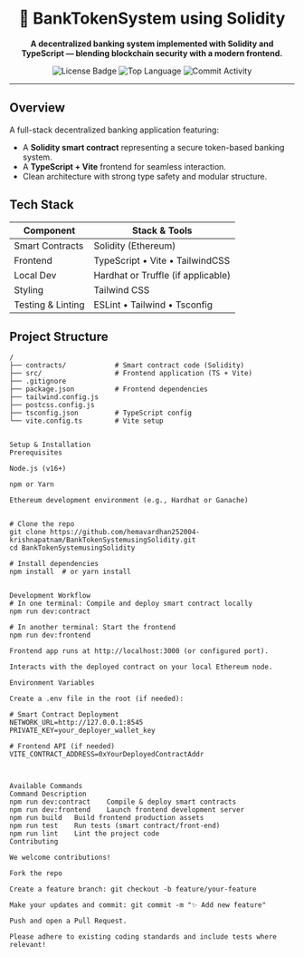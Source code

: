 <h1 align="center">🏦 BankTokenSystem using Solidity</h1>
<p align="center">
  <b>A decentralized banking system implemented with Solidity and TypeScript — blending blockchain security with a modern frontend.</b>
</p>

<p align="center">
  <img src="https://img.shields.io/github/license/hemavardhan252004-krishnapatnam/BankTokenSystemusingSolidity?style=for-the-badge" alt="License Badge" />
  <img src="https://img.shields.io/github/languages/top/hemavardhan252004-krishnapatnam/BankTokenSystemusingSolidity?style=for-the-badge&color=brightgreen" alt="Top Language" />
  <img src="https://img.shields.io/github/commit-activity/m/hemavardhan252004-krishnapatnam/BankTokenSystemusingSolidity?style=for-the-badge&color=blue" alt="Commit Activity" />
</p>

---

##  Overview

A full-stack decentralized banking application featuring:
- A **Solidity smart contract** representing a secure token-based banking system.
- A **TypeScript + Vite** frontend for seamless interaction.
- Clean architecture with strong type safety and modular structure.

##  Tech Stack

| Component         | Stack & Tools                                     |
|------------------|---------------------------------------------------|
| Smart Contracts   |  Solidity (Ethereum)                             |
| Frontend          |  TypeScript • Vite • TailwindCSS                  |
| Local Dev         |  Hardhat or Truffle (if applicable)              |
| Styling           |  Tailwind CSS                                     |
| Testing & Linting |  ESLint • Tailwind • Tsconfig                     |

##  Project Structure

```text
/
├── contracts/            # Smart contract code (Solidity)
├── src/                  # Frontend application (TS + Vite)
├── .gitignore
├── package.json          # Frontend dependencies
├── tailwind.config.js
├── postcss.config.js
├── tsconfig.json         # TypeScript config
└── vite.config.ts        # Vite setup


Setup & Installation
Prerequisites

Node.js (v16+)

npm or Yarn

Ethereum development environment (e.g., Hardhat or Ganache)


# Clone the repo
git clone https://github.com/hemavardhan252004-krishnapatnam/BankTokenSystemusingSolidity.git
cd BankTokenSystemusingSolidity

# Install dependencies
npm install  # or yarn install


Development Workflow
# In one terminal: Compile and deploy smart contract locally
npm run dev:contract

# In another terminal: Start the frontend
npm run dev:frontend

Frontend app runs at http://localhost:3000 (or configured port).

Interacts with the deployed contract on your local Ethereum node.

Environment Variables

Create a .env file in the root (if needed):

# Smart Contract Deployment
NETWORK_URL=http://127.0.0.1:8545
PRIVATE_KEY=your_deployer_wallet_key

# Frontend API (if needed)
VITE_CONTRACT_ADDRESS=0xYourDeployedContractAddr



Available Commands
Command	Description
npm run dev:contract	Compile & deploy smart contracts
npm run dev:frontend	Launch frontend development server
npm run build	Build frontend production assets
npm run test	Run tests (smart contract/front-end)
npm run lint	Lint the project code
Contributing

We welcome contributions!

Fork the repo

Create a feature branch: git checkout -b feature/your-feature

Make your updates and commit: git commit -m "✨ Add new feature"

Push and open a Pull Request.

Please adhere to existing coding standards and include tests where relevant!
